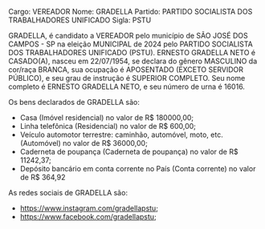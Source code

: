 Cargo: VEREADOR
Nome: GRADELLA
Partido: PARTIDO SOCIALISTA DOS TRABALHADORES UNIFICADO
Sigla: PSTU

GRADELLA, é candidato a VEREADOR pelo município de SÃO JOSÉ DOS CAMPOS - SP na eleição MUNICIPAL de 2024 pelo PARTIDO SOCIALISTA DOS TRABALHADORES UNIFICADO (PSTU).
ERNESTO GRADELLA NETO é CASADO(A), nasceu em 22/07/1954, se declara do gênero MASCULINO da cor/raça BRANCA, sua ocupação é APOSENTADO (EXCETO SERVIDOR PÚBLICO), e seu grau de instrução é SUPERIOR COMPLETO.
Seu nome completo é ERNESTO GRADELLA NETO, e seu número de urna é 16016.

Os bens declarados de GRADELLA são: 
- Casa (Imóvel residencial) no valor de R$ 180000,00;
- Linha telefônica (Residencial) no valor de R$ 600,00;
- Veículo automotor terrestre: caminhão, automóvel, moto, etc. (Automóvel) no valor de R$ 36000,00;
- Caderneta de poupança (Caderneta de poupança) no valor de R$ 11242,37;
- Depósito bancário em conta corrente no País (Conta corrente) no valor de R$ 364,92

As redes sociais de GRADELLA são:
- https://www.instagram.com/gradellapstu;
- https://www.facebook.com/gradellapstu;